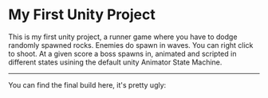 # My First Unity Project

This is my first unity project, a runner game where you have to dodge randomly spawned rocks.
Enemies do spawn in waves. You can right click to shoot.
At a given score a boss spawns in, animated and scripted in different states usining the default unity Animator State Machine.

---

You can find the final build here, it's pretty ugly:
